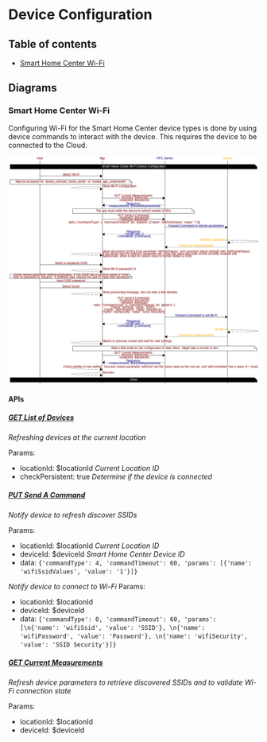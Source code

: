 # Device Configuration

## Table of contents

* [Smart Home Center Wi-Fi](#smart-home-center-wifi)

## Diagrams

### Smart Home Center Wi-Fi

Configuring Wi-Fi for the Smart Home Center device types is done by using device commands to interact with the device.  This requires the device to be connected to the Cloud.

![png](./smart_home_center_wifi.png)

#### APIs

##### [GET List of Devices](https://iotapps.docs.apiary.io/#reference/devices/manage-devices/get-a-list-of-devices)

*Refreshing devices at the current location*

Params:
- locationId: $locationId _Current Location ID_
- checkPersistent: true _Determine if the device is connected_

##### [PUT Send A Command](https://iotapps.docs.apiary.io/#reference/device-measurements/parameters-for-a-specific-device/send-a-command)

*Notify device to refresh discover SSIDs*

Params:
- locationId: $locationId _Current Location ID_
- deviceId: $deviceId _Smart Home Center Device ID_
- data: `{'commandType': 4, 'commandTimeout': 60, 'params': [{'name': 'wifiSsidValues', 'value': '1'}]}`

*Notify device to connect to Wi-Fi*
Params:
- locationId: $locationId
- deviceId: $deviceId
- data: `{'commandType': 0, 'commandTimeout': 60, 'params': [\n{'name': 'wifiSsid', 'value': 'SSID'}, \n{'name': 'wifiPassword', 'value': 'Password'}, \n{'name': 'wifiSecurity', 'value': 'SSID Security'}]}`


##### [GET Current Measurements](https://iotapps.docs.apiary.io/#reference/device-measurements/parameters-for-a-specific-device/get-current-measurements)

*Refresh device parameters to retrieve discovered SSIDs and to validate Wi-Fi connection state*

Params:
- locationId: $locationId
- deviceId: $deviceId

